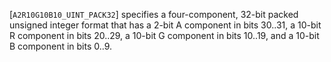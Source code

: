 [`A2R10G10B10_UINT_PACK32`] specifies a four-component,
32-bit packed unsigned integer format that has a 2-bit A component in
bits 30..31, a 10-bit R component in bits 20..29, a 10-bit G component
in bits 10..19, and a 10-bit B component in bits 0..9.